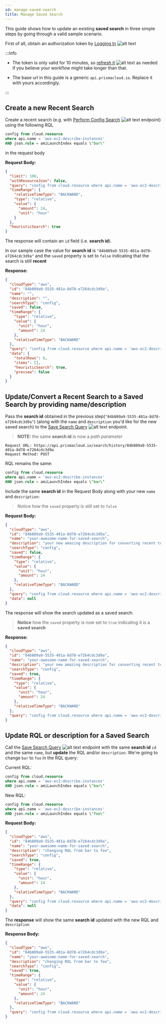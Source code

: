 ```yaml
---
id: manage-saved-search
title: Manage Saved Search
---
```


This guide shows how to update an existing **saved search** in three simple steps by going through a valid sample scenario.

First of all, obtain an authorization token by [Logging In](/prisma-cloud/api/cspm/app-login/) ![alt text](/icons/api-icon-pan-dev.svg)

:::info

- The token is only valid for 10 minutes, so [refresh it](/prisma-cloud/api/cspm/extend-session/) ![alt text](/icons/api-icon-pan-dev.svg) as needed if you believe your workflow might take longer than that.

- The base url in this guide is a generic `api.prismacloud.io`. Replace it with yours accordingly.

:::

## Create a new Recent Search 

Create a recent search (e.g. with [Perform Config Search](/prisma-cloud/api/cspm/search-config/) ![alt text](/icons/api-icon-pan-dev.svg) endpoint) using the following RQL
```sql
config from cloud.resource 
where api.name = 'aws-ec2-describe-instances' 
AND json.rule = amiLaunchIndex equals \"bar\"
```
in the request body

**Request Body:**
```json
{
  "limit": 100,
  "withResourceJson": false,
  "query": "config from cloud.resource where api.name = 'aws-ec2-describe-instances' AND json.rule = amiLaunchIndex equals \"bar\"",
  "timeRange": {
    "relativeTimeType": "BACKWARD",
    "type": "relative",
    "value": {
      "amount": 24,
      "unit": "hour"
    }
  },
  "heuristicSearch": true
}
```


The response will contain an `id` field (i.e. **search id**).

In our sample case the value for **search id** is `"84b809a9-5535-401a-8d78-e7264cdc3d9a"` and the `saved` property is set to `false` indicating that the search is still **recent**

**Response:**
```json
{
  "cloudType": "aws",
  "id": "84b809a9-5535-401a-8d78-e7264cdc3d9a",
  "name": "",
  "description": "",
  "searchType": "config",
  "saved": false,
  "timeRange": {
    "type": "relative",
    "value": {
      "unit": "hour",
      "amount": 24
    },
    "relativeTimeType": "BACKWARD"
  },
  "query": "config from cloud.resource where api.name = 'aws-ec2-describe-instances' AND json.rule = amiLaunchIndex equals \"bar\"",
  "data": {
    "totalRows": 0,
    "items": [],
    "heuristicSearch": true,
    "preview": false
  }
}
```

## Update/Convert a Recent Search to a Saved Search by providing name/description

Pass the **search id** obtained in the previous step(`"84b809a9-5535-401a-8d78-e7264cdc3d9a"`) (along with the `name` and `description` you'd like for the new saved search) to the [Save Search Query](/prisma-cloud/api/cspm/search-history-save/) ![alt text](/icons/api-icon-pan-dev.svg) endpoint. 

> **NOTE:** the same **search id** is now a *path parameter*

```
Request URL: https://api.prismacloud.io/search/history/84b809a9-5535-401a-8d78-e7264cdc3d9a
Request Method: POST
```

RQL remains the same:
```sql
config from cloud.resource 
where api.name = 'aws-ec2-describe-instances' 
AND json.rule = amiLaunchIndex equals \"bar\"
```

Include the same **search id** in the Request Body along with your new `name` and `description`:
> Notice how the `saved` property is still set to `false`

**Request Body:**
```json
{
  "cloudType": "aws",
  "id": "84b809a9-5535-401a-8d78-e7264cdc3d9a",
  "name": "your-awesome-name-for-saved-search",
  "description": "your new amazing description for converting recent to saved search",
  "searchType": "config",
  "saved": false,
  "timeRange": {
    "type": "relative",
    "value": {
      "unit": "hour",
      "amount": 24
    },
    "relativeTimeType": "BACKWARD"
  },
  "query": "config from cloud.resource where api.name = 'aws-ec2-describe-instances' AND json.rule = amiLaunchIndex equals \"bar\"",
  "data": null
}
```

The response will show the search updated as a saved search:
> **Notice** how the `saved` property is now set to `true` indicating it is a **saved search**

**Response:**
```json
{
  "cloudType": "aws",
  "id": "84b809a9-5535-401a-8d78-e7264cdc3d9a",
  "name": "your-awesome-name-for-saved-search",
  "description": "your new amazing description for converting recent to saved search",
  "searchType": "config",
  "saved": true,
  "timeRange": {
    "type": "relative",
    "value": {
      "unit": "hour",
      "amount": 24
    },
    "relativeTimeType": "BACKWARD"
  },
  "query": "config from cloud.resource where api.name = 'aws-ec2-describe-instances' AND json.rule = amiLaunchIndex equals \"bar\""
}
```

## Update RQL or description for a Saved Search
Call the [Save Search Query](/prisma-cloud/api/cspm/search-history-save/) ![alt text](/icons/api-icon-pan-dev.svg) endpoint with the same **search id** `id` and the same `name`, but **update** the RQL and/or `description`. We're going to change `bar` to `foo` in the RQL query:

Current RQL:
```sql
config from cloud.resource 
where api.name = 'aws-ec2-describe-instances' 
AND json.rule = amiLaunchIndex equals \"bar\"
```

New RQL:
```sql
config from cloud.resource 
where api.name = 'aws-ec2-describe-instances' 
AND json.rule = amiLaunchIndex equals \"foo\"
```

**Request Body:**
```json
{
  "cloudType": "aws",
  "id": "84b809a9-5535-401a-8d78-e7264cdc3d9a",
  "name": "your-awesome-name-for-saved-search",
  "description": "changing RQL from bar to foo",
  "searchType": "config",
  "saved": true,
  "timeRange": {
    "type": "relative",
    "value": {
      "unit": "hour",
      "amount": 24
    },
    "relativeTimeType": "BACKWARD"
  },
  "query": "config from cloud.resource where api.name = 'aws-ec2-describe-instances' AND json.rule = amiLaunchIndex equals \"foo\"",
  "data": null
}
```

The **response** will show the same **search id** updated with the new RQL and `description`

**Response Body:**

```json
{
  "cloudType": "aws",
  "id": "84b809a9-5535-401a-8d78-e7264cdc3d9a",
  "name": "your-awesome-name-for-saved-search",
  "description": "changing RQL from bar to foo",
  "searchType": "config",
  "saved": true,
  "timeRange": {
    "type": "relative",
    "value": {
      "unit": "hour",
      "amount": 24
    },
    "relativeTimeType": "BACKWARD"
  },
  "query": "config from cloud.resource where api.name = 'aws-ec2-describe-instances' AND json.rule = amiLaunchIndex equals \"foo\""
}
```